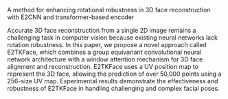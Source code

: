 A method for enhancing rotational robustness in 3D face reconstruction with E2CNN and transformer-based encoder

Accurate 3D face reconstruction from a single 2D image remains a challenging task in computer vision because existing neural networks lack rotation robustness. In this paper, we propose a novel approach called E2TKFace, which combines
a group equivariant convolutional neural network architecture with a window attention mechanism for 3D face alignment and reconstruction. E2TKFace uses a UV position map to represent the 3D face, allowing the prediction of over 50,000
points using a 256-size UV map. Experimental results demonstrate the effectiveness and robustness of E2TKFace in handling challenging and complex facial poses.
